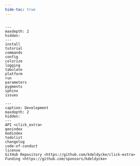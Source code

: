 ```yaml
---
hide-toc: true
---
```


```{include} ../readme.md
```

```{toctree}
---
maxdepth: 2
hidden:
---
install
tutorial
commands
config
colorize
logging
tabulate
platform
run
parameters
pygments
sphinx
issues
```

```{toctree}
---
caption: Development
maxdepth: 2
hidden:
---
API <click_extra>
genindex
modindex
todolist
changelog
code-of-conduct
license
GitHub Repository <https://github.com/kdeldycke/click-extra>
Funding <https://github.com/sponsors/kdeldycke>
```
